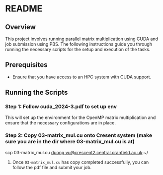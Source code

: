 # README

## Overview
This project involves running parallel matrix multiplication using CUDA and job submission using PBS. The following instructions guide you through running the necessary scripts for the setup and execution of the tasks.

## Prerequisites
- Ensure that you have access to an HPC system with CUDA support.

## Running the Scripts

### Step 1: Follow cuda_2024-3.pdf to set up env

This will set up the environment for the OpenMP matrix multiplication and ensure that the necessary configurations are in place.

### Step 2: Copy 03-matrix_mul.cu onto Cresent system (make sure you are in the dir where 03-matrix_mul.cu is at)
scp 03-matrix_mul.cu  duong.vu@crescent2.central.cranfield.ac.uk:~/

1. Once `03-matrix_mul.cu` has copy completed successfully, you can follow the pdf file and submit your job.
